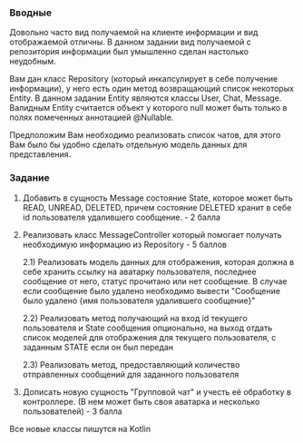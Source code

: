 ### Вводные

Довольно часто вид получаемой на клиенте информации и вид отображаемой отличны. В данном задании вид получаемой с репозитория информации был умышленно сделан настолько неудобным.

Вам дан класс Repository (который инкапсулирует в себе получение информации), у него есть один метод возвращающий список некоторых Entity. 
В данном задании Entity являются классы User, Chat, Message. Валидным Entity считается объект у которого null может быть только в полях помеченных аннотацией @Nullable.

Предположим Вам необходимо реализовать список чатов, для этого Вам было бы удобно сделать отдельную модель данных для представления.

### Задание

1) Добавить в сущность Message состояние State, которое может быть READ, UNREAD, DELETED, причем состояние DELETED хранит в себе id пользователя удалившего сообщение. - 2 балла

2) Реализовать класс MessageController который помогает получать необходимую информацию из Repository - 5 баллов

   2.1) Реализовать модель данных для отображения, которая должна в себе хранить ссылку на аватарку пользователя, последнее сообщение от него, статус прочитано или нет сообщение. В случае если сообщение было удалено необходимо вывести "Сообщение было удалено {имя пользователя удалившего сообщение}"
   
   2.2) Реализовать метод получающий на вход id текущего пользователя и State сообщения опционально, на выход отдать список моделей для отображения для текущего пользователя, с заданным STATE если он был передан
   
   2.3) Реализовать метод, предоставляющий количество отправленных сообщений для заданного пользователя

4) Дописать новую сущность "Групповой чат" и учесть её обработку в контроллере. (В нем может быть своя аватарка и несколько пользователей) - 3 балла

Все новые классы пишутся на Kotlin 
